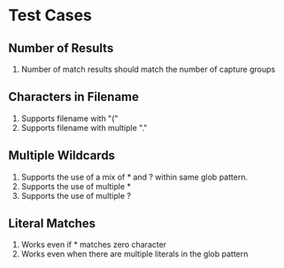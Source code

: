 # Test Cases

## Number of Results
1. Number of match results should match the number of capture groups

## Characters in Filename
1. Supports filename with "("
2. Supports filename with multiple "."

## Multiple Wildcards
1. Supports the use of a mix of * and ? within same glob pattern.
2. Supports the use of multiple *
3. Supports the use of multiple ?

## Literal Matches
1. Works even if * matches zero character
2. Works even when there are multiple literals in the glob pattern
